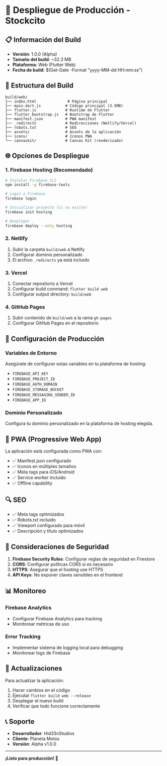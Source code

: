 # 🚀 Despliegue de Producción - Stockcito

## 📋 Información del Build

- **Versión**: 1.0.0 (Alpha)
- **Tamaño del build**: ~32.3 MB
- **Plataforma**: Web (Flutter Web)
- **Fecha de build**: $(Get-Date -Format "yyyy-MM-dd HH:mm:ss")

## 📁 Estructura del Build

```
build/web/
├── index.html              # Página principal
├── main.dart.js           # Código principal (3.5MB)
├── flutter.js             # Runtime de Flutter
├── flutter_bootstrap.js   # Bootstrap de Flutter
├── manifest.json          # PWA manifest
├── _redirects             # Redirecciones (Netlify/Vercel)
├── robots.txt             # SEO
├── assets/                # Assets de la aplicación
├── icons/                 # Iconos PWA
└── canvaskit/             # Canvas Kit (renderizado)
```

## 🌐 Opciones de Despliegue

### 1. Firebase Hosting (Recomendado)

```bash
# Instalar Firebase CLI
npm install -g firebase-tools

# Login a Firebase
firebase login

# Inicializar proyecto (si no existe)
firebase init hosting

# Desplegar
firebase deploy --only hosting
```

### 2. Netlify

1. Subir la carpeta `build/web` a Netlify
2. Configurar dominio personalizado
3. El archivo `_redirects` ya está incluido

### 3. Vercel

1. Conectar repositorio a Vercel
2. Configurar build command: `flutter build web`
3. Configurar output directory: `build/web`

### 4. GitHub Pages

1. Subir contenido de `build/web` a la rama `gh-pages`
2. Configurar GitHub Pages en el repositorio

## 🔧 Configuración de Producción

### Variables de Entorno

Asegúrate de configurar estas variables en tu plataforma de hosting:

- `FIREBASE_API_KEY`
- `FIREBASE_PROJECT_ID`
- `FIREBASE_AUTH_DOMAIN`
- `FIREBASE_STORAGE_BUCKET`
- `FIREBASE_MESSAGING_SENDER_ID`
- `FIREBASE_APP_ID`

### Dominio Personalizado

Configura tu dominio personalizado en la plataforma de hosting elegida.

## 📱 PWA (Progressive Web App)

La aplicación está configurada como PWA con:

- ✅ Manifest.json configurado
- ✅ Iconos en múltiples tamaños
- ✅ Meta tags para iOS/Android
- ✅ Service worker incluido
- ✅ Offline capability

## 🔍 SEO

- ✅ Meta tags optimizados
- ✅ Robots.txt incluido
- ✅ Viewport configurado para móvil
- ✅ Descripción y título optimizados

## 🚨 Consideraciones de Seguridad

1. **Firebase Security Rules**: Configurar reglas de seguridad en Firestore
2. **CORS**: Configurar políticas CORS si es necesario
3. **HTTPS**: Asegurar que el hosting use HTTPS
4. **API Keys**: No exponer claves sensibles en el frontend

## 📊 Monitoreo

### Firebase Analytics
- Configurar Firebase Analytics para tracking
- Monitorear métricas de uso

### Error Tracking
- Implementar sistema de logging local para debugging
- Monitorear logs de Firebase

## 🔄 Actualizaciones

Para actualizar la aplicación:

1. Hacer cambios en el código
2. Ejecutar `flutter build web --release`
3. Desplegar el nuevo build
4. Verificar que todo funcione correctamente

## 📞 Soporte

- **Desarrollador**: Hid33nStudios
- **Cliente**: Planeta Motos
- **Versión**: Alpha v1.0.0

---

**¡Listo para producción! 🎉** 